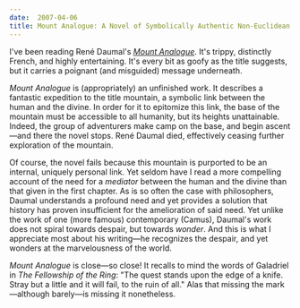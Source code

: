 ```yaml
---
date:  2007-04-06
title: Mount Analogue: A Novel of Symbolically Authentic Non-Euclidean Adventures in Mountain Climbing
---
```

I've been reading Ren&eacute; Daumal's <a href="http://www.amazon.com/Mount-Analogue-Rene-Daumal/dp/0715633791/ref=pd_bbs_sr_1/102-7840879-7543331?qid=1175750207"><em>Mount Analogue</em></a>.  It's trippy, distinctly French, and highly entertaining.  It's every bit as goofy as the title suggests, but it carries a poignant (and misguided) message underneath.

<em>Mount Analogue</em> is (appropriately) an unfinished work.  It describes a fantastic expedition to the title mountain, a symbolic link between the human and the divine.  In order for it to epitomize this link, the base of the mountain must be accessible to all humanity, but its heights unattainable.  Indeed, the group of adventurers make camp on the base, and begin ascent&mdash;and there the novel stops.  Ren&eacute; Daumal died, effectively ceasing further exploration of the mountain.

Of course, the novel fails because this mountain is purported to be an internal, uniquely personal link.  Yet seldom have I read a more compelling account of the need for a <em>mediator</em> between the human and the divine than that given in the first chapter.  As is so often the case with philosophers, Daumal understands a profound need and yet provides a solution that history has proven insufficient for the amelioration of said need.  Yet unlike the work of one (more famous) contemporary (Camus), Daumal's work does not spiral towards despair, but towards <em>wonder</em>.  And this is what I appreciate most about his writing&mdash;he recognizes the despair, and yet wonders at the marvelousness of the world.

<em>Mount Analogue</em> is close&mdash;so close!  It recalls to mind the words of Galadriel in <em>The Fellowship of the Ring</em>: "The quest stands upon the edge of a knife. Stray but a little and it will fail, to the ruin of all."  Alas that missing the mark&mdash;although barely&mdash;is missing it nonetheless.
